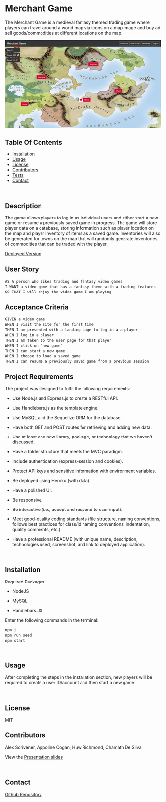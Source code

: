 # Merchant Game

The Merchant Game is a medieval fantasy themed trading game where players can travel around a world map via icons on a map image and buy ad sell goods/commodities at different locations on the map.

![Preview Image](./public/images/screenshot.png?raw=true "Preview Image")

## Table Of Contents
- [Installation](#installation)
- [Usage](#usage)
- [License](#license)
- [Contributors](#contributors)
- [Tests](#tests)
- [Contact](#contact)

<br/>

## Description

The game allows players to log in as individual users and either start a new game or resume a previously saved game in progress. The game will store player data on a database, storing information such as player location on the map and player inventory of items as a saved game. Inventories will also be generated for towns on the map that will randomly generate inventories of commodities that can be traded with the player.

[Deployed Version](https://ascrivener-merchant-game.herokuapp.com)

## User Story

```md
AS A person who likes trading and fantasy video games
I WANT a video game that has a fantasy theme with a trading features
SO THAT I will enjoy the video game I am playing
```

## Acceptance Criteria

```md
GIVEN a video game
WHEN I visit the site for the first time
THEN I am presented with a landing page to log in a a player
WHEN I log in a player
THEN I am taken to the user page for that player
WHEN I click on "new game"
THEN I can start a new game
WHEN I choose to load a saved game
THEN I can resume a previously saved game from a previous session
```

## Project Requirements

The project was designed to fulfil the following requirements:

* Use Node.js and Express.js to create a RESTful API.

* Use Handlebars.js as the template engine.

* Use MySQL and the Sequelize ORM for the database.

* Have both GET and POST routes for retrieving and adding new data.

* Use at least one new library, package, or technology that we haven’t discussed.

* Have a folder structure that meets the MVC paradigm.

* Include authentication (express-session and cookies).

* Protect API keys and sensitive information with environment variables.

* Be deployed using Heroku (with data).

* Have a polished UI.

* Be responsive.

* Be interactive (i.e., accept and respond to user input).

* Meet good-quality coding standards (file structure, naming conventions, follows best practices for class/id naming conventions, indentation, quality comments, etc.).

* Have a professional README (with unique name, description, technologies used, screenshot, and link to deployed application).

<br/>

## Installation

Required Packages:

* NodeJS

* MySQL

* Handlebars.JS

Enter the following commands in the terminal:

```md
npm i
npm run seed
npm start
```
<br/>

## Usage

After completing the steps in the installation section, new players will be required to create a user ID/account and then start a new game.

<br/>

## License

MIT
<br/>

## Contributors
Alex Scrivener, Appoline Cogan, Huw Richmond, Chamath De Silva

View the [Presentation slides](https://docs.google.com/presentation/d/1FsnH6WcCx5L4SBj87xBRRjMUimduqcfGt-27REr1_aU/edit?usp=sharing)

<br/>

## Contact

[Github Repository](https://github.com/Wombattree/MerchantGame)
